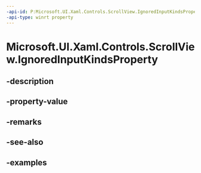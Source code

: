 ```yaml
---
-api-id: P:Microsoft.UI.Xaml.Controls.ScrollView.IgnoredInputKindsProperty
-api-type: winrt property
---
```


# Microsoft.UI.Xaml.Controls.ScrollView.IgnoredInputKindsProperty

<!--
public static Windows.UI.Xaml.DependencyProperty IgnoredInputKindsProperty { get; }
-->


## -description

## -property-value

## -remarks

## -see-also

## -examples


